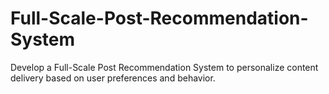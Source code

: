 # Full-Scale-Post-Recommendation-System
Develop a Full-Scale Post Recommendation System to personalize content delivery based on user preferences and behavior.
